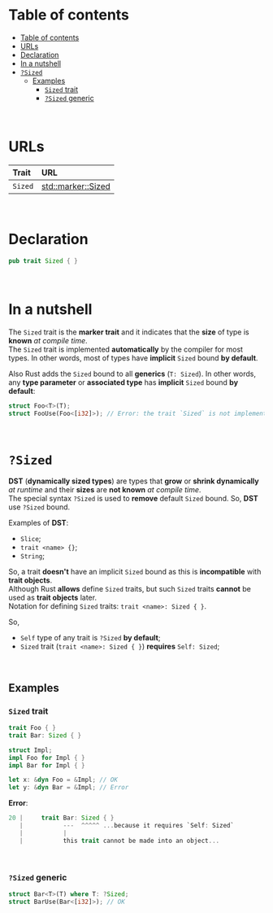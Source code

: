 # Table of contents
- [Table of contents](#table-of-contents)
- [URLs](#urls)
- [Declaration](#declaration)
- [In a nutshell](#in-a-nutshell)
- [`?Sized`](#sized)
  - [Examples](#examples)
    - [`Sized` trait](#sized-trait)
    - [`?Sized` generic](#sized-generic)

<br>

# URLs
|Trait|URL|
|:----|:------------|
|`Sized`|[std::marker::Sized](https://doc.rust-lang.org/std/marker/trait.Sized.html)|

<br>

# Declaration
```rust
pub trait Sized { }
```

<br>

# In a nutshell
The `Sized` trait is the **marker trait** and it indicates that the **size** of type is **known** *at compile time*.<br>
The `Sized` trait is implemented **automatically** by the compiler for most types. In other words, most of types have **implicit** `Sized` bound **by default**.<br>

Also Rust adds the `Sized` bound to all **generics** (`T: Sized`). In other words, any **type parameter** or **associated type** has **implicit** `Sized` bound **by default**:
```rust
struct Foo<T>(T);
struct FooUse(Foo<[i32]>); // Error: the trait `Sized` is not implemented for `[i32]`
```

<br>

# `?Sized`
**DST** (**dynamically sized types**) are types that **grow** or **shrink dynamically** *at runtime* and their **sizes** are **not known** *at compile time*.<br>
The special syntax `?Sized` is used to **remove** default `Sized` bound. So, **DST** use `?Sized` bound.<br>

Examples of **DST**:
- `Slice`;
- `trait <name> {}`;
- `String`;

So, a trait **doesn't** have an implicit `Sized` bound as this is **incompatible** with **trait objects**.<br>
Although Rust **allows** define `Sized` traits, but such `Sized` traits **cannot** be used as **trait objects** later.<br>
Notation for defining `Sized` traits: `trait <name>: Sized { }`.<br>

So,
- `Self` type of any trait is `?Sized` **by default**;
- `Sized` trait (`trait <name>: Sized { }`) **requires** `Self: Sized`;

<br>

## Examples
### `Sized` trait
```rust
trait Foo { }
trait Bar: Sized { }

struct Impl;
impl Foo for Impl { }
impl Bar for Impl { }

let x: &dyn Foo = &Impl; // OK
let y: &dyn Bar = &Impl; // Error
```

**Error**:
```rust
20 |     trait Bar: Sized { }
   |           ---  ^^^^^ ...because it requires `Self: Sized`
   |           |
   |           this trait cannot be made into an object...
```

<br>

### `?Sized` generic
```rust
struct Bar<T>(T) where T: ?Sized;
struct BarUse(Bar<[i32]>); // OK
```